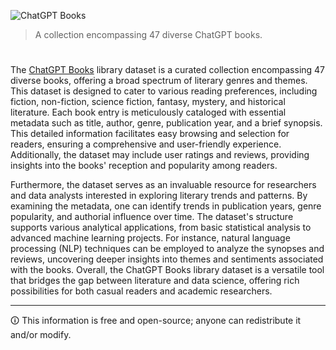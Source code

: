 ![ChatGPT Books](https://github.com/sourceduty/ChatGPT_Books/assets/123030236/b96b1fcc-0ef7-4152-9603-d884904d7e51)

> A collection encompassing 47 diverse ChatGPT books.

#

The [ChatGPT Books](https://www.kaggle.com/datasets/sourceduty/chatgpt-books) library dataset is a curated collection encompassing 47 diverse books, offering a broad spectrum of literary genres and themes. This dataset is designed to cater to various reading preferences, including fiction, non-fiction, science fiction, fantasy, mystery, and historical literature. Each book entry is meticulously cataloged with essential metadata such as title, author, genre, publication year, and a brief synopsis. This detailed information facilitates easy browsing and selection for readers, ensuring a comprehensive and user-friendly experience. Additionally, the dataset may include user ratings and reviews, providing insights into the books' reception and popularity among readers.

Furthermore, the dataset serves as an invaluable resource for researchers and data analysts interested in exploring literary trends and patterns. By examining the metadata, one can identify trends in publication years, genre popularity, and authorial influence over time. The dataset's structure supports various analytical applications, from basic statistical analysis to advanced machine learning projects. For instance, natural language processing (NLP) techniques can be employed to analyze the synopses and reviews, uncovering deeper insights into themes and sentiments associated with the books. Overall, the ChatGPT Books library dataset is a versatile tool that bridges the gap between literature and data science, offering rich possibilities for both casual readers and academic researchers.

***
🛈 This information is free and open-source; anyone can redistribute it and/or modify.
